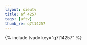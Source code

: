 ```yaml
--- 
layout: sieutv
title: af 4257
tags: [aftv]
thumb_re: q7t14257
---
```

{% include tvadv key="q7t14257" %} 

